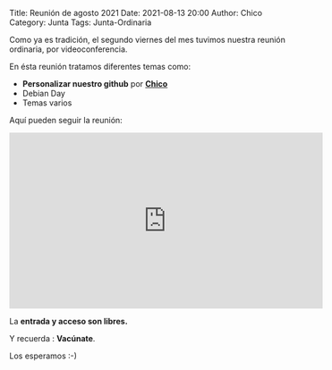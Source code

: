 Title: Reunión de agosto 2021
Date: 2021-08-13 20:00
Author: Chico
Category: Junta
Tags: Junta-Ordinaria

Como ya es tradición, el segundo viernes del mes tuvimos nuestra reunión ordinaria, por videoconferencia.

En ésta reunión tratamos diferentes temas como:

- __Personalizar nuestro github__ por __[Chico](https://twitter.com/Osvaldo_Salazar)__
- Debian Day
- Temas varios

Aquí pueden seguir la reunión:

<iframe width="560" height="315" src="https://www.youtube.com/embed/7eXpafD2zfg" title="YouTube video player" frameborder="0" allow="accelerometer; autoplay; clipboard-write; encrypted-media; gyroscope; picture-in-picture" allowfullscreen></iframe>

La __entrada y acceso son libres.__

Y recuerda :  __Vacúnate__.

Los esperamos :-)
